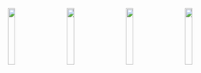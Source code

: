 <p align="center">
  <img src="https://github.com/user-attachments/assets/e33e7e7b-b4b9-465f-8b9b-2ad6233fdcec" width="17%" style="margin-right: 20px;">&nbsp;&nbsp;
  <img src="https://github.com/user-attachments/assets/88c7d772-a045-400b-bf7f-299d874cdad2" width="17%" style="margin-right: 20px;">&nbsp;&nbsp;
  <img src="https://github.com/user-attachments/assets/b123cd70-d707-4931-87b3-4deaeb68f100" width="17%" style="margin-right: 20px;">&nbsp;&nbsp;
  <img src="https://github.com/user-attachments/assets/62a5f3bb-7eae-433e-a0aa-5b7307874784" width="17%" style="margin-right: 20px;">&nbsp;&nbsp;
</p>
